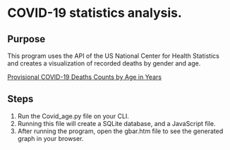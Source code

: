 # COVID-19 statistics analysis.

## Purpose

This program uses the API of the US National Center for Health Statistics and creates a visualization of recorded deaths by gender and age.

[Provisional COVID-19 Deaths Counts by Age in Years](https://catalog.data.gov/dataset/provisional-covid-19-deaths-counts-by-age-in-years-2db45)

## Steps

1. Run the Covid_age.py file on your CLI.
2. Running this file will create a SQLite database, and a JavaScript file.
3. After running the program, open the gbar.htm file to see the generated graph in your browser.
